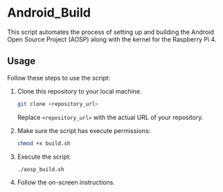 # Android_Build

This script automates the process of setting up and building the Android Open Source Project (AOSP) along with the kernel for the Raspberry Pi 4.

## Usage

Follow these steps to use the script:

1. Clone this repository to your local machine.

    ```bash
    git clone <repository_url>
    ```

    Replace `<repository_url>` with the actual URL of your repository.

2. Make sure the script has execute permissions:

    ```bash
    chmod +x build.sh
    ```

3. Execute the script:

    ```bash
    ./aosp_build.sh
    ```

4. Follow the on-screen instructions.

